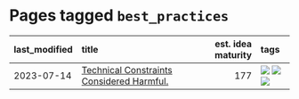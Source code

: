 # Pages tagged `best_practices`

|last_modified|title|est. idea maturity|tags
|:---|:---|---:|:---|
|2023-07-14|[Technical Constraints Considered Harmful.](../constraints_considered_hazardous.md)|177|[![](https://img.shields.io/badge/tag-best_practices-83cbca)](../tags/best_practices.md) [![](https://img.shields.io/badge/tag-engineering-e33481)](../tags/engineering.md) [![](https://img.shields.io/badge/tag-publication-d548d8)](../tags/publication.md)|
